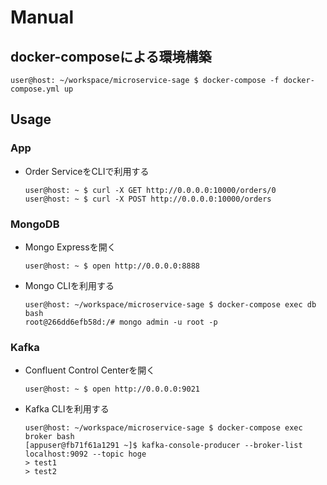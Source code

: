 # Manual
## docker-composeによる環境構築

```ShellSession
user@host: ~/workspace/microservice-sage $ docker-compose -f docker-compose.yml up
```

## Usage
### App
- Order ServiceをCLIで利用する
    ```ShellSession
    user@host: ~ $ curl -X GET http://0.0.0.0:10000/orders/0
    user@host: ~ $ curl -X POST http://0.0.0.0:10000/orders
    ```
### MongoDB
- Mongo Expressを開く
    ```ShellSession
    user@host: ~ $ open http://0.0.0.0:8888
    ```
- Mongo CLIを利用する
    ```ShellSession
    user@host: ~/workspace/microservice-sage $ docker-compose exec db bash
    root@266dd6efb58d:/# mongo admin -u root -p
    ```

### Kafka
- Confluent Control Centerを開く
    ```ShellSession
    user@host: ~ $ open http://0.0.0.0:9021
    ```
- Kafka CLIを利用する
    ```ShellSession
    user@host: ~/workspace/microservice-sage $ docker-compose exec broker bash
    [appuser@fb71f61a1291 ~]$ kafka-console-producer --broker-list localhost:9092 --topic hoge
    > test1
    > test2
    ```